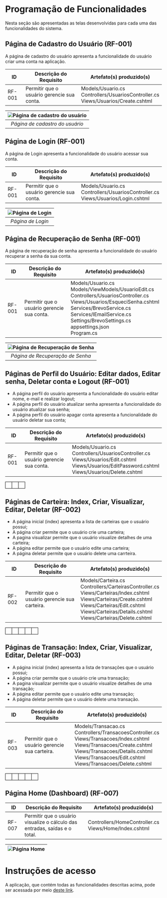 # Programação de Funcionalidades

<!-- <span style="color:red">Pré-requisitos: <a href="2-Especificação do Projeto.md"> Especificação do Projeto</a></span>, <a href="3-Projeto de Interface.md"> Projeto de Interface</a>, <a href="4-Metodologia.md"> Metodologia</a>, <a href="3-Projeto de Interface.md"> Projeto de Interface</a>, <a href="5-Arquitetura da Solução.md"> Arquitetura da Solução</a> -->

<!-- Implementação do sistema descrita por meio dos requisitos funcionais e/ou não funcionais. Deve relacionar os requisitos atendidos com os artefatos criados (código fonte), deverão apresentadas as instruções para acesso e verificação da implementação que deve estar funcional no ambiente de hospedagem.

Por exemplo: a tabela a seguir deverá ser preenchida considerando os artefatos desenvolvidos. -->

Nesta seção são apresentadas as telas desenvolvidas para cada uma das funcionalidades 
do sistema. <!--  O respectivo endereço (URL) e outras orientações de acesso são são -->
<!-- apresentadas na sequência. -->

## Página de Cadastro do Usuário (RF-001)

A página de cadastro do usuário apresenta a funcionalidade do usuário criar uma conta na aplicação.

|ID    | Descrição do Requisito  | Artefato(s) produzido(s) |
|------|-----------------------------------------|----|
|RF-001| Permitir que o usuário gerencie sua conta. | Models/Usuario.cs <br>Controllers/UsuariosController.cs <br>Views/Usuarios/Create.cshtml | 

| ![Página de cadastro do usuário](./img/telas/tela-cadastro.png "Página de cadastro do usuário") |
| :---------------------------------------------------------------------------------------: |
|                                     *Página de cadastro do usuário*                      |

## Página de Login (RF-001)

A página de Login apresenta a funcionalidade do usuário acessar sua conta.

|ID    | Descrição do Requisito  | Artefato(s) produzido(s) |
|------|-----------------------------------------|----|
|RF-001| Permitir que o usuário gerencie sua conta. | Models/Usuario.cs <br>Controllers/UsuariosController.cs <br>Views/Usuarios/Login.cshtml | 

| ![Página de Login](./img/telas/tela-login.png "Página de Login") |
| :---------------------------------------------------------------------------------------: |
|                                     *Página de Login*                      |

## Página de Recuperação de Senha (RF-001)

A página de recuperação de senha apresenta a funcionalidade do usuário recuperar a senha da sua conta.

|ID    | Descrição do Requisito  | Artefato(s) produzido(s) |
|------|-----------------------------------------|----|
|RF-001| Permitir que o usuário gerencie sua conta. | Models/Usuario.cs <br>Models/ViewModels/UsuarioEdit.cs <br>Controllers/UsuariosController.cs <br>Views/Usuarios/EsqueciSenha.cshtml <br>Services/BrevoService.cs <br>Services/IEmailService.cs <br>Settings/BrevoSettings.cs <br>appsettings.json <br>Program.cs| 

| ![Página de Recuperação de Senha](./img/telas/tela-usuario-recuperar-senha.png "Página de Recuperação de Senha") |
| :---------------------------------------------------------------------------------------: |
|                                     *Página de Recuperação de Senha*                      |

## Páginas de Perfil do Usuário: Editar dados, Editar senha, Deletar conta e Logout (RF-001)

* A página perfil do usuário apresenta a funcionalidade do usuário editar nome, e-mail e realizar logout;
* A página perfil do usuário atualizar senha apresenta a funcionalidade do usuário atualizar sua senha;
* A página perfil do usuário apagar conta apresenta a funcionalidade do usuário deletar sua conta;

|ID    | Descrição do Requisito  | Artefato(s) produzido(s) |
|------|-----------------------------------------|----|
|RF-001| Permitir que o usuário gerencie sua conta. | Models/Usuario.cs <br>Controllers/UsuariosController.cs <br>Views/Usuarios/Edit.cshtml <br>Views/Usuarios/EditPassword.cshtml <br>Views/Usuarios/Delete.cshtml| 

<table style="border-collapse: collapse;">
   <tr>
    <td style="border: 1px solid black; padding: 10px;">
      <img src="./img/telas/tela-usuario-editar-dados.png" alt="" style="max-width: 100%; height: auto;">
    </td>
    <td style="border: 1px solid black; padding: 10px;">
      <img src="./img/telas/tela-usuario-editar-senha.png" alt="" style="max-width: 100%; height: auto;">
    </td>
    <td style="border: 1px solid black; padding: 10px;">
      <img src="./img/telas/tela-usuario-deletar.png" alt="" style="max-width: 100%; height: auto;">
    </td>
  </tr>
</table>

## Páginas de Carteira: Index, Criar, Visualizar, Editar, Deletar (RF-002)

* A página inicial (index) apresenta a lista de carteiras que o usuário possui;
* A página criar permite que o usuário crie uma carteira;
* A pagina visualizar permite que o usuário visualize detalhes de uma carteira;
* A página editar permite que o usuário edite uma carteira;
* A página deletar permite que o usuário delete uma carrteira.

|ID    | Descrição do Requisito  | Artefato(s) produzido(s) |
|------|-----------------------------------------|----|
|RF-002| Permitir que o usuário gerencie sua carteira. |Models/Carteira.cs <br>Controllers/CarteirasController.cs <br>Views/Carteiras/Index.cshtml <br>Views/Carteiras/Create.cshtml <br>Views/Carteiras/Edit.cshtml <br>Views/Carteiras/Details.cshtml <br>Views/Carteiras/Delete.cshtml|


<table style="border-collapse: collapse;">
   <tr>
    <td style="border: 1px solid black; padding: 10px;">
      <img src="./img/telas/tela-carteira.png" alt="" style="max-width: 100%; height: auto;">
    </td>
    <td style="border: 1px solid black; padding: 10px;">
      <img src="./img/telas/tela-carteira-criar.png" alt="" style="max-width: 100%; height: auto;">
    </td>
    <td style="border: 1px solid black; padding: 10px;">
      <img src="./img/telas/tela-carteira-detalhes.png" alt="" style="max-width: 100%; height: auto;">
    </td>
    <td style="border: 1px solid black; padding: 10px;">
      <img src="./img/telas/tela-carteira-editar.png" alt="" style="max-width: 100%; height: auto;">
    </td>
    <td style="border: 1px solid black; padding: 10px;">
      <img src="./img/telas/tela-carteira-deletar.png" alt="" style="max-width: 100%; height: auto;">
    </td>
  </tr>
</table>

## Páginas de Transação: Index, Criar, Visualizar, Editar, Deletar (RF-003)

* A página inicial (index) apresenta a lista de transações que o usuário possui;
* A página criar permite que o usuário crie uma transação;
* A pagina visualizar permite que o usuário visualize detalhes de uma transação;
* A página editar permite que o usuário edite uma transação;
* A página deletar permite que o usuário delete uma transação.

|ID    | Descrição do Requisito  | Artefato(s) produzido(s) |
|------|-----------------------------------------|----|
|RF-003| Permitir que o usuário gerencie sua carteira. |Models/Transacao.cs <br>Controllers/TransacoesController.cs <br>Views/Transacoes/Index.cshtml <br>Views/Transacoes/Create.cshtml <br>Views/Transacoes/Details.cshtml <br>Views/Transacoes/Edit.cshtml <br>Views/Transacoes/Delete.cshtml  | 


<table style="border-collapse: collapse;">
   <tr>
    <td style="border: 1px solid black; padding: 10px;">
      <img src="./img/telas/tela-transacoes.png" alt="" style="max-width: 100%; height: auto;">
    </td>
    <td style="border: 1px solid black; padding: 10px;">
      <img src="./img/telas/tela-transacoes-criar.png" alt="" style="max-width: 100%; height: auto;">
    </td>
    <td style="border: 1px solid black; padding: 10px;">
      <img src="./img/telas/tela-transacoes-detalhes.png" alt="" style="max-width: 100%; height: auto;">
    </td>
    <td style="border: 1px solid black; padding: 10px;">
      <img src="./img/telas/tela-transacoes-editar.png" alt="" style="max-width: 100%; height: auto;">
    </td>
    <td style="border: 1px solid black; padding: 10px;">
      <img src="./img/telas/tela-transacoes-deletar.png" alt="" style="max-width: 100%; height: auto;">
    </td>
  </tr>
</table>

## Página Home (Dashboard) (RF-007)

|ID    | Descrição do Requisito  | Artefato(s) produzido(s) |
|------|-----------------------------------------|----|
|RF-007| Permitir que o usuário visualize o cálculo das entradas, saídas e o total.| Controllers/HomeController.cs <br>Views/Home/Index.cshtml | 

| ![Página Home](./img/telas/tela-dashboard.png "Página Home") |
| :---------------------------------------------------------------------------------------: |

# Instruções de acesso

A aplicação, que contém todas as funcionalidades descritas acima, pode ser acessada por meio [deste link](https://smartmoney.azurewebsites.net).

<!-- Não deixe de informar o link onde a aplicação estiver disponível para acesso (por exemplo: https://adota-pet.herokuapp.com/src/index.html).

Se houver usuário de teste, o login e a senha também deverão ser informados aqui (por exemplo: usuário - admin / senha - admin).

O link e o usuário/senha descritos acima são apenas exemplos de como tais informações deverão ser apresentadas.

> **Links Úteis**:
>
> - [Trabalhando com HTML5 Local Storage e JSON](https://www.devmedia.com.br/trabalhando-com-html5-local-storage-e-json/29045)
> - [JSON Tutorial](https://www.w3resource.com/JSON)
> - [JSON Data Set Sample](https://opensource.adobe.com/Spry/samples/data_region/JSONDataSetSample.html)
> - [JSON - Introduction (W3Schools)](https://www.w3schools.com/js/js_json_intro.asp)
> - [JSON Tutorial (TutorialsPoint)](https://www.tutorialspoint.com/json/index.htm) -->
